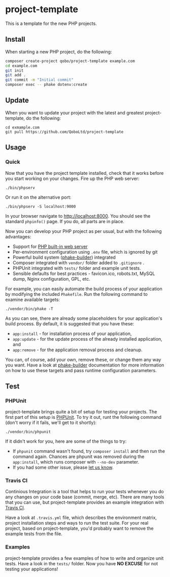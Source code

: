 project-template
================

This is a template for the new PHP projects.

Install
-------

When starting a new PHP project, do the following:

```bash
composer create-project qobo/project-template example.com
cd example.com
git init
git add .
git commit -m "Initial commit"
composer exec -- phake dotenv:create
```

Update
------

When you want to update your project with the latest
and greatest project-template, do the following:

```
cd exmample.com
git pull https://github.com/QoboLtd/project-template
```


Usage
-----

### Quick

Now that you have the project template installed, check that it works
before you start working on your changes.  Fire up the PHP web server:

```
./bin/phpserv
```

Or run it on the alternative port:

```
./bin/phpserv -S localhost:9000
```

In your browser navigate to [http://localhost:8000](http://localhost:8000).
You should see the standard `phpinfo()` page.  If you do, all parts
are in place.


Now you can develop your PHP project as per usual, but with the following
advantages:

* Support for [PHP built-in web server](http://php.net/manual/en/features.commandline.webserver.php)
* Per-environment configuration using `.env` file, which is ignored by git
* Powerful build system ([phake-builder](https://github.com/QoboLtd/phake-builder)) integrated
* Composer integrated with `vendor/` folder added to `.gitignore` .
* PHPUnit integrated with `tests/` folder and example unit tests.
* Sensible defaults for best practices - favicon.ico, robots.txt, MySQL dump, Nginx configuration, GPL, etc.

For example, you can easily automate the build process of your application
by modifying the included `Phakefile`.  Run the following command to examine
available targets:

```
./vendor/bin/phake -T
```

As you can see, there are already some placeholders for your application's build
process.  By default, it is suggested that you have these:

* `app:install` - for installation process of your application,
* `app:update` - for the update process of the already installed application, and
* `app:remove` - for the application removal process and cleanup.

You can, of course, add your own, remove these, or change them any way you want.  Have a look at
[phake-builder](https://github.com/QoboLtd/phake-builder) documentation for more information on how
to use these targets and pass runtime configuration parameters.


Test
----

### PHPUnit

project-template brings quite a bit of setup for testing your projects.  The
first part of this setup is [PHPUnit](https://phpunit.de/).  To try it out,
runt the following command (don't worry if it fails, we'll get to it shortly):

```
./vendor/bin/phpunit
```

If it didn't work for you, here are some of the things to try:

* If `phpunit` command wasn't found, try `composer install` and then run the command again.  Chances are phpunit was removed during the `app:install`, which runs composer with `--no-dev` parameter.
* If you had some other issue, please [let us know](https://github.com/QoboLtd/project-template/issues/new).

### Travis CI

Continious Integration is a tool that helps to run your tests whenever you do any
changes on your code base (commit, merge, etc).  There are many tools that you can
use, but project-template provides an example integration with [Travis CI](https://travis-ci.org/).

Have a look at `.travis.yml` file, which describes the environment matrix, project installation
steps and ways to run the test suite.  For your real project, based on project-template, you'd probably
want to remove the example tests from the file.

### Examples

project-template provides a few examples of how to write and organize unit tests.  Have a look
in the `tests/` folder.  Now you have **NO EXCUSE** for not testing your applications!


